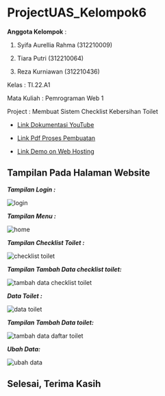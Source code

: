 # ProjectUAS_Kelompok6


**Anggota Kelompok** : 
1. Syifa Aurellia Rahma (312210009)
   
2. Tiara Putri (312210064)
   
3. Reza Kurniawan (312210436) 

Kelas             : TI.22.A1

Mata Kuliah       : Pemrograman Web 1

Project           : Membuat Sistem Checklist Kebersihan Toilet


- [Link Dokumentasi YouTube](https://youtu.be/AkyfTfaB6Hk?si=zKpqTrL3Aqm6GTnT)


- [Link Pdf Proses Pembuatan](https://drive.google.com/file/d/1yA5gEotQnVc3kkQQGKy9QSEKU8UQXqFT/view)


- [Link Demo on Web Hosting](https://checklistoilet.my.id/login.php)



## Tampilan Pada Halaman Website

***Tampilan Login :***

![login](https://github.com/tiaraputriiiiii/ProjectUas_kelompok6/assets/115775237/43b30dbf-bed9-4980-8b7f-ecf319a12c5b)


***Tampilan Menu :***

![home](https://github.com/tiaraputriiiiii/ProjectUas_kelompok6/assets/115775237/b474dd17-ceff-4394-93f7-af0e38c3e317)

***Tampilan Checklist Toilet :*** 

![checklist toilet](https://github.com/tiaraputriiiiii/ProjectUas_kelompok6/assets/115775237/54a24aa4-ac4c-4956-b414-09ccac7ef3f9)


***Tampilan Tambah Data checklist toilet:*** 

![tambah data checklist toilet](https://github.com/tiaraputriiiiii/ProjectUas_kelompok6/assets/115775237/3d1fe901-decc-44a6-890a-3548f2c13700)


***Data Toilet :*** 

![data toilet](https://github.com/tiaraputriiiiii/ProjectUas_kelompok6/assets/115775237/a08dfec0-d4b1-4e4e-9000-6a5acabc03b1)


***Tampilan Tambah Data toilet:*** 

![tambah data daftar toilet](https://github.com/tiaraputriiiiii/ProjectUas_kelompok6/assets/115775237/fb1e8ce3-68e8-4db8-87be-736c1fa09fc8)


***Ubah Data:*** 

![ubah data](https://github.com/tiaraputriiiiii/ProjectUas_kelompok6/assets/115775237/7c4254d3-4b5a-40ee-9db7-c9325c93eb9d)





## Selesai, Terima Kasih
